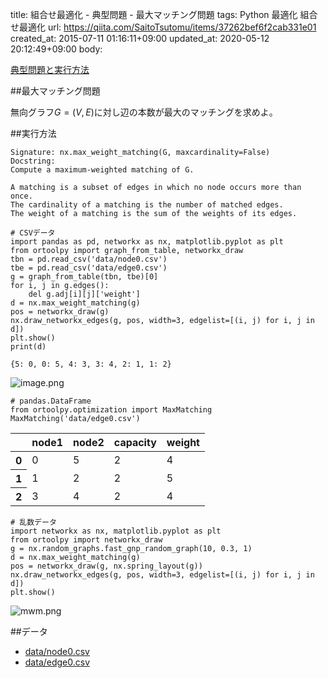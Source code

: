 title: 組合せ最適化 - 典型問題 - 最大マッチング問題
tags: Python 最適化 組合せ最適化
url: https://qiita.com/SaitoTsutomu/items/37262bef6f2cab331e01
created_at: 2015-07-11 01:16:11+09:00
updated_at: 2020-05-12 20:12:49+09:00
body:

[典型問題と実行方法](0f6c1a4415d196e64314)

##最大マッチング問題

無向グラフ$G=(V,E)$に対し辺の本数が最大のマッチングを求めよ。

##実行方法

```text:usage
Signature: nx.max_weight_matching(G, maxcardinality=False)
Docstring:
Compute a maximum-weighted matching of G.

A matching is a subset of edges in which no node occurs more than once.
The cardinality of a matching is the number of matched edges.
The weight of a matching is the sum of the weights of its edges.
```

```python:python
# CSVデータ
import pandas as pd, networkx as nx, matplotlib.pyplot as plt
from ortoolpy import graph_from_table, networkx_draw
tbn = pd.read_csv('data/node0.csv')
tbe = pd.read_csv('data/edge0.csv')
g = graph_from_table(tbn, tbe)[0]
for i, j in g.edges():
    del g.adj[i][j]['weight']
d = nx.max_weight_matching(g)
pos = networkx_draw(g)
nx.draw_networkx_edges(g, pos, width=3, edgelist=[(i, j) for i, j in d])
plt.show()
print(d)
```

```text:結果
{5: 0, 0: 5, 4: 3, 3: 4, 2: 1, 1: 2}
```

![image.png](https://qiita-image-store.s3.amazonaws.com/0/13955/0ca97ad6-e1fc-ebdb-69a3-8cd10cf627ae.png)

```python:python
# pandas.DataFrame
from ortoolpy.optimization import MaxMatching
MaxMatching('data/edge0.csv')
```

<table>
  <thead>
    <tr>
      <th></th>
      <th>node1</th>
      <th>node2</th>
      <th>capacity</th>
      <th>weight</th>
    </tr>
  </thead>
  <tbody>
    <tr>
      <th>0</th>
      <td>0</td>
      <td>5</td>
      <td>2</td>
      <td>4</td>
    </tr>
    <tr>
      <th>1</th>
      <td>1</td>
      <td>2</td>
      <td>2</td>
      <td>5</td>
    </tr>
    <tr>
      <th>2</th>
      <td>3</td>
      <td>4</td>
      <td>2</td>
      <td>4</td>
    </tr>
  </tbody>
</table>

```python:python
# 乱数データ
import networkx as nx, matplotlib.pyplot as plt
from ortoolpy import networkx_draw
g = nx.random_graphs.fast_gnp_random_graph(10, 0.3, 1)
d = nx.max_weight_matching(g)
pos = networkx_draw(g, nx.spring_layout(g))
nx.draw_networkx_edges(g, pos, width=3, edgelist=[(i, j) for i, j in d])
plt.show()
```

![mwm.png](https://qiita-image-store.s3.amazonaws.com/0/13955/3669538d-0084-6407-112d-28d3807aaea4.png)

##データ
- [data/node0.csv](https://www.dropbox.com/s/7v4x2ypbgkj52vr/node0.csv)
- [data/edge0.csv](https://www.dropbox.com/s/2vryg0i2kb76mic/edge0.csv)

